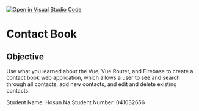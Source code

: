 [![Open in Visual Studio Code](https://classroom.github.com/assets/open-in-vscode-c66648af7eb3fe8bc4f294546bfd86ef473780cde1dea487d3c4ff354943c9ae.svg)](https://classroom.github.com/online_ide?assignment_repo_id=8226355&assignment_repo_type=AssignmentRepo)
# Contact Book

## Objective
Use what you learned about the Vue, Vue Router, and Firebase to create a contact book web application, which allows a user to see and search through all contacts, add new contacts, and edit and delete existing contacts.

Student Name: Hosun Na
Student Number: 041032656